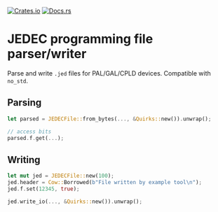 [![Crates.io](https://img.shields.io/crates/v/jedec.svg)](https://crates.io/crates/jedec)
[![Docs.rs](https://img.shields.io/badge/docs.rs-jedec-informational.svg)](https://docs.rs/jedec)

# JEDEC programming file parser/writer

Parse and write `.jed` files for PAL/GAL/CPLD devices. Compatible with `no_std`.

## Parsing

```rust
let parsed = JEDECFile::from_bytes(..., &Quirks::new()).unwrap();

// access bits
parsed.f.get(...);
```

## Writing

```rust
let mut jed = JEDECFile::new(100);
jed.header = Cow::Borrowed(b"File written by example tool\n");
jed.f.set(12345, true);

jed.write_io(..., &Quirks::new()).unwrap();
```
